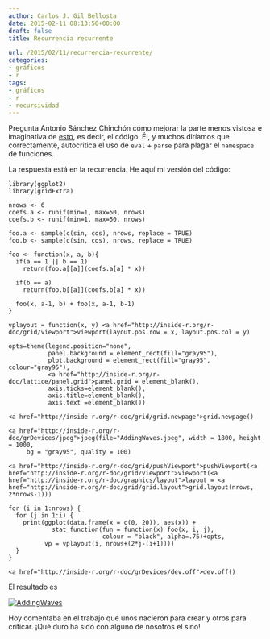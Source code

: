 ```yaml
---
author: Carlos J. Gil Bellosta
date: 2015-02-11 08:13:50+00:00
draft: false
title: Recurrencia recurrente

url: /2015/02/11/recurrencia-recurrente/
categories:
- gráficos
- r
tags:
- gráficos
- r
- recursividad
---
```


Pregunta Antonio Sánchez Chinchón cómo mejorar la parte menos vistosa e imaginativa de [esto](https://aschinchon.wordpress.com/2015/02/10/mixing-waves/), es decir, el código. Él, y muchos diríamos que correctamente, autocritica el uso de `eval` + `parse` para plagar el `namespace` de funciones.

La respuesta está en la recurrencia. He aquí mi versión del código:



    library(ggplot2)
    library(gridExtra)

    nrows <- 6
    coefs.a <- runif(min=1, max=50, nrows)
    coefs.b <- runif(min=1, max=50, nrows)

    foo.a <- sample(c(sin, cos), nrows, replace = TRUE)
    foo.b <- sample(c(sin, cos), nrows, replace = TRUE)

    foo <- function(x, a, b){
      if(a == 1 || b == 1)
        return(foo.a[[a]](coefs.a[a] * x))

      if(b == a)
        return(foo.b[[a]](coefs.b[a] * x))

      foo(x, a-1, b) + foo(x, a-1, b-1)
    }

    vplayout = function(x, y) <a href="http://inside-r.org/r-doc/grid/viewport">viewport(layout.pos.row = x, layout.pos.col = y)

    opts=theme(legend.position="none",
               panel.background = element_rect(fill="gray95"),
               plot.background = element_rect(fill="gray95", colour="gray95"),
               <a href="http://inside-r.org/r-doc/lattice/panel.grid">panel.grid = element_blank(),
               axis.ticks=element_blank(),
               axis.title=element_blank(),
               axis.text =element_blank())

    <a href="http://inside-r.org/r-doc/grid/grid.newpage">grid.newpage()

    <a href="http://inside-r.org/r-doc/grDevices/jpeg">jpeg(file="AddingWaves.jpeg", width = 1800, height = 1000,
         bg = "gray95", quality = 100)

    <a href="http://inside-r.org/r-doc/grid/pushViewport">pushViewport(<a href="http://inside-r.org/r-doc/grid/viewport">viewport(<a href="http://inside-r.org/r-doc/graphics/layout">layout = <a href="http://inside-r.org/r-doc/grid/grid.layout">grid.layout(nrows, 2*nrows-1)))

    for (i in 1:nrows) {
      for (j in 1:i) {
        print(ggplot(data.frame(x = c(0, 20)), aes(x)) +
                stat_function(fun = function(x) foo(x, i, j),
                              colour = "black", alpha=.75)+opts,
              vp = vplayout(i, nrows+(2*j-(i+1))))
      }
    }

    <a href="http://inside-r.org/r-doc/grDevices/dev.off">dev.off()



El resultado es

[![AddingWaves](/wp-uploads/2015/02/AddingWaves.jpeg)
](/wp-uploads/2015/02/AddingWaves.jpeg)

Hoy comentaba en el trabajo que unos nacieron para crear y otros para criticar. ¡Qué duro ha sido con alguno de nosotros el sino!
